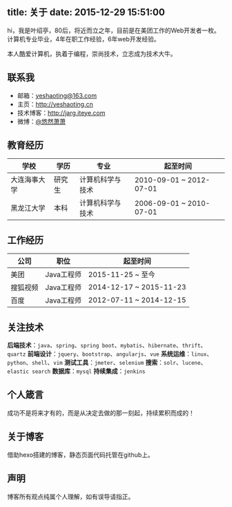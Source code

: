 title: 关于
date: 2015-12-29 15:51:00
---

hi，我是叶绍亭，80后，将近而立之年，目前是在美团工作的Web开发者一枚。
计算机专业毕业，4年在职工作经验，6年web开发经验。

本人酷爱计算机，执着于编程，崇尚技术，立志成为技术大牛。


## 联系我
- 邮箱：[yeshaoting@163.com](mailto:yeshaoting@163.com)
- 主页：http://yeshaoting.cn
- 技术博客：http://jarg.iteye.com
- 微博：[@悠然萧萧](http://weibo.com/jarg)


## 教育经历
| 学校     | 学历   | 专业       | 起至时间                    |
| ------ | ---- | -------- | ----------------------- |
| 大连海事大学 | 研究生  | 计算机科学与技术 | 2010-09-01 ~ 2012-07-01 |
| 黑龙江大学  | 本科   | 计算机科学与技术 | 2006-09-01 ~ 2010-07-01 |


## 工作经历
| 公司   | 职位      | 起至时间                    |
| ---- | ------- | ----------------------- |
| 美团   | Java工程师 | 2015-11-25 ~ 至今         |
| 搜狐视频 | Java工程师 | 2014-12-17 ~ 2015-11-23 |
| 百度   | Java工程师 | 2012-07-11 ~ 2014-12-15 |


## 关注技术
**后端技术**：`java`、`spring`、`spring boot`、`mybatis`、`hibernate`、`thrift`、`quartz`
**前端设计**：`jquery`、`bootstrap`、`angularjs`、`vue`
**系统运维**：`linux`、`python`、`shell`、`vim`
**测试工具**：`jmeter`、`selenium`
**搜索**：`solr`、`lucene`、`elastic search`
**数据库**：`mysql`
**持续集成**：`jenkins`


## 个人箴言
成功不是将来才有的，而是从决定去做的那一刻起，持续累积而成的！


## 关于博客
借助hexo搭建的博客，静态页面代码托管在github上。


## 声明
博客所有观点纯属个人理解，如有误导请指正。
